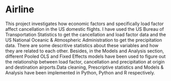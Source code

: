# Airline 
This project investigates how economic factors and specifically load factor affect cancellation in the US domestic flights. I have used the US Bureau of Transportation Statistics to get the cancellation and load factor data and the US National Oceanic & Atmospheric Administration to get the precipitation data. There are some descritive statistics about these variables and how they are related to each other. Besides, in the Models and Analysis section, different Pooled OLS and Fixed Effects models have been used to figure out the relationship between load factor, cancellation and precipitation at origin and destination airports.Data cleaning, Prescriptive statistics and Models & Analysis have been implemented in Python, Python and R respectively.

